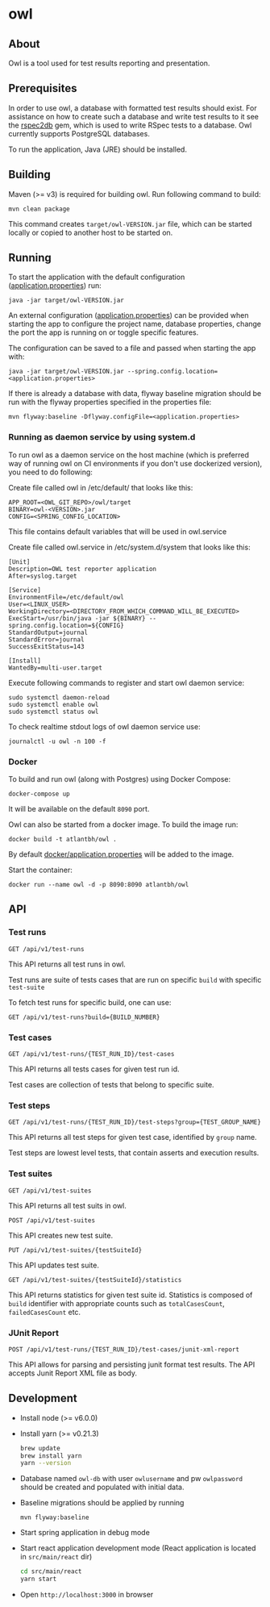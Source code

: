 # owl

## About

Owl is a tool used for test results reporting and presentation.

## Prerequisites

In order to use owl, a database with formatted test results should exist. For assistance on how to create such a database and write test results to it see the [rspec2db](https://github.com/ATLANTBH/rspec) gem, which is used to write RSpec tests to a database. Owl currently supports PostgreSQL databases.

To run the application, Java (JRE) should be installed.


## Building

Maven (>= v3) is required for building owl. Run following command to build:

```
mvn clean package
```

This command creates `target/owl-VERSION.jar` file, which can be started locally or copied to another host to be started on.

## Running

To start the application with the default configuration ([application.properties](src/main/resources/application.properties)) run:

```
java -jar target/owl-VERSION.jar
```

An external configuration ([application.properties](src/main/resources/application.properties)) can be provided when starting the app to configure the project name, database properties, change the port the app is running on or toggle specific features.

The configuration can be saved to a file and passed when starting the app with:
```
java -jar target/owl-VERSION.jar --spring.config.location=<application.properties>
```

If there is already a database with data, flyway baseline migration should be run with the flyway properties specified in the properties file:
```
mvn flyway:baseline -Dflyway.configFile=<application.properties>
```

### Running as daemon service by using system.d
To run owl as a daemon service on the host machine (which is preferred way of running owl on CI environments if you don't use dockerized version), you need to do following:

Create file called owl in /etc/default/ that looks like this:
```
APP_ROOT=<OWL_GIT_REPO>/owl/target
BINARY=owl-<VERSION>.jar
CONFIG=<SPRING_CONFIG_LOCATION>
```
This file contains default variables that will be used in owl.service 

Create file called owl.service in /etc/system.d/system that looks like this:
```
[Unit]
Description=OWL test reporter application
After=syslog.target

[Service]
EnvironmentFile=/etc/default/owl
User=<LINUX_USER>
WorkingDirectory=<DIRECTORY_FROM_WHICH_COMMAND_WILL_BE_EXECUTED>
ExecStart=/usr/bin/java -jar ${BINARY} --spring.config.location=${CONFIG}
StandardOutput=journal
StandardError=journal
SuccessExitStatus=143

[Install]
WantedBy=multi-user.target
```

Execute following commands to register and start owl daemon service:
```
sudo systemctl daemon-reload
sudo systemctl enable owl
sudo systemctl status owl
```

To check realtime stdout logs of owl daemon service use:
```
journalctl -u owl -n 100 -f
```

### Docker
To build and run owl (along with Postgres) using Docker Compose:  
```
docker-compose up
```  
It will be available on the default `8090` port.

Owl can also be started from a docker image. To build the image run:  
```
docker build -t atlantbh/owl .
```  

By default [docker/application.properties](docker/application.properties) will be added to the image.

Start the container:  
```
docker run --name owl -d -p 8090:8090 atlantbh/owl
```  

## API

### Test runs

`GET /api/v1/test-runs`

This API returns all test runs in owl. 

Test runs are suite of tests cases that are run on specific `build` with specific `test-suite`

To fetch test runs for specific build, one can use:

`GET /api/v1/test-runs?build={BUILD_NUMBER}`

### Test cases

`GET /api/v1/test-runs/{TEST_RUN_ID}/test-cases`

This API returns all tests cases for given test run id.

Test cases are collection of tests that belong to specific suite.

### Test steps

`GET /api/v1/test-runs/{TEST_RUN_ID}/test-steps?group={TEST_GROUP_NAME}`

This API returns all test steps for given test case, identified by `group` name.

Test steps are lowest level tests, that contain asserts and execution results.

### Test suites

`GET /api/v1/test-suites`

This API returns all test suits in owl.

`POST /api/v1/test-suites`

This API creates new test suite.

`PUT /api/v1/test-suites/{testSuiteId}`

This API updates test suite.

`GET /api/v1/test-suites/{testSuiteId}/statistics`

This API returns statistics for given test suite id. Statistics is composed of `build` identifier with appropriate counts such as `totalCasesCount`, `failedCasesCount` etc.

### JUnit Report

`POST /api/v1/test-runs/{TEST_RUN_ID}/test-cases/junit-xml-report`

This API allows for parsing and persisting junit format test results. The API accepts Junit Report XML file as body. 


## Development

- Install node (>= v6.0.0)

- Install yarn (>= v0.21.3)

	```bash
	brew update
	brew install yarn
	yarn --version
	```

- Database named `owl-db` with user `owlusername` and pw `owlpassword` should be created and populated with initial data.
 
- Baseline migrations should be applied by running

	```$xslt
	mvn flyway:baseline
	```

- Start spring application in debug mode

- Start react application development mode (React application is located in `src/main/react` dir)

	```bash
	cd src/main/react
	yarn start
	```

- Open `http://localhost:3000` in browser
